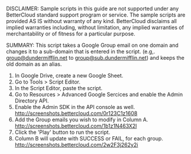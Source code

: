 DISCLAIMER: Sample scripts in this guide are not supported under any BetterCloud standard support program or service. The sample scripts are provided AS IS without warranty of any kind. BetterCloud disclaims all implied warranties including, without limitation, any implied warranties of merchantability or of fitness for a particular purpose.

SUMMARY: This script takes a Google Group email on one domain and changes it to a sub-domain that is entered in the script.
(e.g,. group@dundermifflin.net to group@sub.dundermifflin.net) and keeps the old domain as an alias.

1) In Google Drive, create a new Google Sheet.
2) Go to Tools > Script Editor.
3) In the Script Editor, paste the script. 
4) Go to Resources > Advanced Google Sercices and enable the Admin Directory API. 
5) Enable the Admin SDK in the API console as well. http://screenshots.bettercloud.com/0r123C1z1608
6) Add the Group emails you wish to modify in Column A. http://screenshots.bettercloud.com/1b1z1N463X2l
7) Click the 'Play' button to run the script.
8) Column B will update with SUCCESS or FAIL, for each group. http://screenshots.bettercloud.com/2w2F3j262y2i
